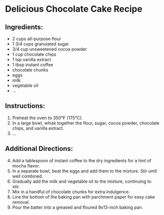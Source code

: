 # Delicious Chocolate Cake Recipe

## Ingredients:
- 2 cups all-purpose flour
- 1 3/4 cups granulated sugar
- 3/4 cup unsweetened cocoa powder
- 1 cup chocolate chips
- 1 tsp vanilla extract
- 1 tbsp instant coffee
- chocolate chunks
- eggs
- milk
- vegetable oil
- ...

## Instructions:
1. Preheat the oven to 350°F (175°C).
2. In a large bowl, whisk together the flour, sugar, cocoa powder, chocolate chips, and vanilla extract.
3. ...

## Additional Directions:
4. Add a tablespoon of instant coffee to the dry ingredients for a hint of mocha flavor.
5. In a separate bowl, beat the eggs and add them to the mixture. Stir until well combined.
6. Gradually add the milk and vegetable oil to the mixture, continuing to stir.
7. Mix in a handful of chocolate chunks for extra indulgence.
8. Line the bottom of the baking pan with parchment paper for easy cake removal.
9. Pour the batter into a greased and floured 9x13-inch baking pan.
